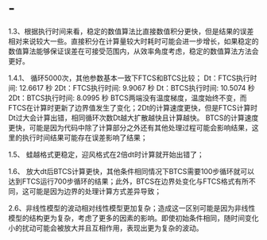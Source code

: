 # -
1.3、根据执行时间来看，稳定的数值算法比直接数值积分更快，但是结果的误差相对来说较大一些。直接积分在计算量较大时耗时可能会进一步增长，如果稳定的数值算法能够保证误差在可接受范围内，从效率角度考虑，稳定的数值算法方法会更好。

1.4.1、 循环5000次，其他参数基本一致下FTCS和BTCS比较； Dt：FTCS执行时间: 12.6617 秒 2Dt：FTCS执行时间: 9.9067 秒 Dt：BTCS执行时间: 10.5074 秒 2Dt：BTCS执行时间: 8.0995 秒 BTCS两端没有温度梯度，温度始终不变，而FTCS在计算时更新了边界值发生了变化；2Dt的计算速度更快，但是FTCS计算时Dt过大会计算出错，相同循环次数Dt越大扩散越快且计算越快。 BTCS的计算速度更快，可能是因为代码中除了计算部分之外还有其他处理过程可能会影响结果，这里的执行时间结果可能存在误差影响了结果；

1.5、 蛙越格式更稳定，迎风格式在2倍dt时计算就开始出错了；

1.6、 放大dt后BTCS计算更快，其他条件相同情况下BTCS需要100步循环就可以达到FTCS运行700步循环的结果；此外，BTCS在边界处变化与FTCS格式有所不同，这可能是因为边界的处理计算方式差异导致；

2.6、非线性模型的波动相对线性模型更加复杂；造成这一区别可能是因为非线性模型的结构更为复杂，考虑了更多的因素的影响。即使初始条件相同，随时间变化小的扰动可能会被放大并且互相作用，表现出更为复杂的波动。
